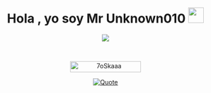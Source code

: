 <h1 align="center">Hola , yo soy Mr Unknown010 <img src="https://media.giphy.com/media/hvRJCLFzcasrR4ia7z/giphy.gif" width="35"></h1>
<p align="center">
<a href="https://github.com/DenverCoder1/readme-typing-svg"><img src="https://readme-typing-svg.herokuapp.com?font=Time+New+Roman&color=%23C8BE25&size=25&center=true&vCenter=true&width=600&height=100&lines=Linux+es+mi+lienzo+;y+la+terminal+es+mi+pincel"></a>
</p>

<br>

<p align="center"> 
	<img src="https://komarev.com/ghpvc/?username=mrUnknown010&label=Vistas%20de%20perfil&color=0047AB&style=plastic?" alt="7oSkaaa" height=25px, width=160px/> 
</p>

<p align = "center">
	<a href="https://github.com/piyushsuthar/github-readme-quotes"> <img alt = "Quote" src="https://quotes-github-readme.vercel.app/api?quote=Cualquier%20producto%20que%20necesite%20un%20manual%20para%20funcionar%20está%20roto&type=vertical&theme=nord&animation=grow_out_in&author=Elon%20Musk">
</p>
